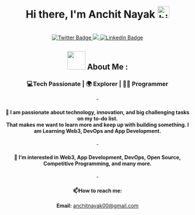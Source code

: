 <!--- Start Profile README --->

<div align="center">

<div id="header" align="center">
  <h1>
  Hi there, I'm Anchit Nayak
  <img src="https://user-images.githubusercontent.com/1303154/88677602-1635ba80-d120-11ea-84d8-d263ba5fc3c0.gif" width="32px" alt="hi">
</h1>
<br>

<div id="header" align="center">
  <div id="badges">

  <a href="https://twitter.com/AnchitNayak">
    <img src="https://img.shields.io/badge/twitter-%231DA1F2.svg?&style=for-the-badge&logo=twitter&logoColor=white" alt="Twitter Badge"/>

  <a href = "mailto:anchitnayak00@gmail.com">
    <img src = "https://img.shields.io/badge/Gmail-D14836?style=for-the-badge&logo=gmail&logoColor=white"></img>
    
  <a href="https://www.linkedin.com/in/anchit-nayak-4944a522a/">
  <img src="https://img.shields.io/badge/LinkedIn-0077B5?style=for-the-badge&logo=linkedin&logoColor=white" alt="Linkedin Badge"/>  

  </a>
  <br>

  </div>


<div align="center">

## <img src="https://media.giphy.com/media/WUlplcMpOCEmTGBtBW/giphy.gif" width="50"> About Me :
   <h3>
 💻Tech Passionate | 🌍 Explorer | 👨‍💻 Programmer </h3> </div>

-<h4>:telescope: I am passionate about technology, innovation, and big challenging tasks on my to-do list.<br>That makes me want to learn more and keep up with building something. I am Learning Web3, DevOps and App Development. </h4>

-<h4>:seedling: I’m interested in Web3, App Development, DevOps, Open Source, Competitive Programming, and many more. </h4>
    
-<h4>:mailbox:How to reach me: </h4>

<a herf= "mailto:anchitnayak00@gmail.com"> **Email:** anchitnayak00@gmail.com </a>
